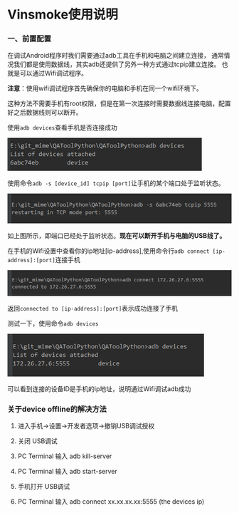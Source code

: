 # Vinsmoke使用说明


### 一、前置配置

在调试Android程序时我们需要通过adb工具在手机和电脑之间建立连接，
通常情况我们都是使用数据线，其实adb还提供了另外一种方式通过tcpip建立连接。
也就是可以通过Wifi调试程序。

**注意**：使用wifi调试程序首先确保你的电脑和手机在同一个wifi环境下。

这种方法不需要手机有root权限，但是在第一次连接时需要数据线连接电脑，配置好之后数据线则可以断开。

使用```adb devices```查看手机是否连接成功

 ![Image text](https://raw.githubusercontent.com/WangYongjun1990/Test/master/img/adbDevices.png)

使用命令```adb -s [device_id] tcpip [port]```让手机的某个端口处于监听状态。

 ![Image text](https://raw.githubusercontent.com/WangYongjun1990/Test/master/img/adbTcpip.png)

如上图所示，即端口已经处于监听状态。**现在可以断开手机与电脑的USB线了。**

在手机的Wifi设置中查看你的ip地址[ip-address],使用命令行```adb connect [ip-address]:[port]```连接手机

 ![Image text](https://raw.githubusercontent.com/WangYongjun1990/Test/master/img/adbConnect.png)

返回```connected to [ip-address]:[port]```表示成功连接了手机

测试一下，使用命令```adb devices```

 ![Image text](https://raw.githubusercontent.com/WangYongjun1990/Test/master/img/adbDevices2.png)

可以看到连接的设备ID是手机的ip地址，说明通过Wifi调试adb成功



### 关于device offline的解决方法
1. 进入手机->设置->开发者选项->撤销USB调试授权

2. 关闭 USB调试

3. PC Terminal 输入 adb kill-server

4. PC Terminal 输入 adb start-server

5. 手机打开 USB调试

6. PC Terminal 输入 adb connect xx.xx.xx.xx:5555 (the devices ip)
